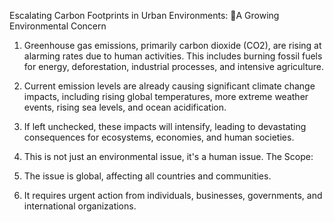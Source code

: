 Escalating Carbon Footprints in Urban Environments: A Growing Environmental Concern

1. Greenhouse gas emissions, primarily carbon dioxide (CO2), are rising at alarming rates due to human activities. This includes burning fossil fuels for energy, deforestation, industrial processes, and intensive agriculture.

2. Current emission levels are already causing significant climate change impacts, including rising global temperatures, more extreme weather events, rising sea levels, and ocean acidification.

3. If left unchecked, these impacts will intensify, leading to devastating consequences for ecosystems, economies, and human societies.

4. This is not just an environmental issue, it's a human issue.
The Scope:

1. The issue is global, affecting all countries and communities.

2. It requires urgent action from individuals, businesses, governments, and international organizations.
